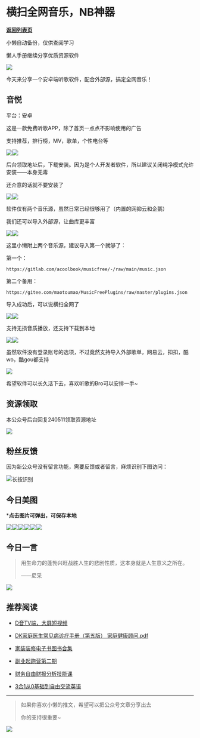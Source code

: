 # 横扫全网音乐，NB神器

[**返回列表页**](/gzh/懒人手册)

小懒自动备份，仅供查阅学习

懒人手册继续分享优质资源软件

![](https://mmbiz.qpic.cn/sz_mmbiz_jpg/RDnsI9KkLHW4VS1XpBiaSliaOEueXBH2G985zeyibbJUwShBjt5m0yvHHzicSEIemW291wBYfTHzs6l8DMg19FRetw/640?wx_fmt=jpeg)

今天来分享一个安卓端听歌软件，配合外部源，搞定全网音乐！

## 音悦

平台：安卓

这是一款免费听歌APP，除了首页一点点不影响使用的广告

支持推荐，排行榜，MV，歌单，个性电台等

![](https://mmbiz.qpic.cn/sz_mmbiz_jpg/bnW1sPTGln3kEAzUQQE0wFCNKFMgGPqegwA9xFJRl8tAOa1HtpibaRTDzCMcaBonXyf0QgwsLjOyIWJtzCNKlHg/640?wx_fmt=other&from;=appmsg&tp;=webp&wxfrom;=5&wx;_lazy=1&wx;_co=1)![](https://mmbiz.qpic.cn/sz_mmbiz_jpg/bnW1sPTGln3kEAzUQQE0wFCNKFMgGPqer8Yk7ntbvgnbwYNKVKHNK0qa01KcNcdubVfbI7xctA6icTzrfldC9Og/640?wx_fmt=other&from;=appmsg&tp;=webp&wxfrom;=5&wx;_lazy=1&wx;_co=1)

后台领取地址后，下载安装。因为是个人开发者软件，所以建议关闭纯净模式允许安装——本身无毒

还介意的话就不要安装了

![](https://mmbiz.qpic.cn/sz_mmbiz_jpg/bnW1sPTGln3kEAzUQQE0wFCNKFMgGPqeO4riaQJiaBAJmFqMFNZ2UrVIhof6zqiasyEMksOkLkYFGXvcmafr4Pj8w/640?wx_fmt=other&from;=appmsg&tp;=webp&wxfrom;=5&wx;_lazy=1&wx;_co=1)![](https://mmbiz.qpic.cn/sz_mmbiz_jpg/bnW1sPTGln3kEAzUQQE0wFCNKFMgGPqeYqbsdDa6bM4LDibs2IU0d2lpQnBd46HDb873BblKAMPnGvcdJOcXic7A/640?wx_fmt=other&from;=appmsg&tp;=webp&wxfrom;=5&wx;_lazy=1&wx;_co=1)

软件仅有两个音乐源，虽然日常已经很够用了（内置的网抑云和企鹅）

我们还可以导入外部源，让曲库更丰富

![](https://mmbiz.qpic.cn/sz_mmbiz_jpg/bnW1sPTGln3kEAzUQQE0wFCNKFMgGPqenfqVPSEl4IP9UT8uRlJy70yP9OWuXyNCoJJO1gwOkziasrUCAWnJy3Q/640?wx_fmt=other&from;=appmsg&tp;=webp&wxfrom;=5&wx;_lazy=1&wx;_co=1)![](https://mmbiz.qpic.cn/sz_mmbiz_jpg/bnW1sPTGln3kEAzUQQE0wFCNKFMgGPqembkZJG3bw78zF2EsOLyLRxkdiaKSkJG7usq84lwbVQia5qEwPf9DGIKg/640?wx_fmt=other&from;=appmsg&tp;=webp&wxfrom;=5&wx;_lazy=1&wx;_co=1)

这里小懒附上两个音乐源，建议导入第一个就够了：

第一个：

`https://gitlab.com/acoolbook/musicfree/-/raw/main/music.json`

第二个备用：

`https://gitee.com/maotoumao/MusicFreePlugins/raw/master/plugins.json`

导入成功后，可以说横扫全网了

![](https://mmbiz.qpic.cn/sz_mmbiz_jpg/bnW1sPTGln3kEAzUQQE0wFCNKFMgGPqeOq0NV0p2mU1TND5CG3OdntdQWf6MtsBkLickjgcBicounicib9biaKLOmibw/640?wx_fmt=other&from;=appmsg&tp;=webp&wxfrom;=5&wx;_lazy=1&wx;_co=1)![](https://mmbiz.qpic.cn/sz_mmbiz_jpg/bnW1sPTGln3kEAzUQQE0wFCNKFMgGPqeiaKuJiaPUjGDXiao64bR2OYhZibhcOEVKjk2ReEH4Xx6ac9zkdklezeyrQ/640?wx_fmt=other&from;=appmsg&tp;=webp&wxfrom;=5&wx;_lazy=1&wx;_co=1)

支持无损音质播放，还支持下载到本地

![](https://mmbiz.qpic.cn/sz_mmbiz_jpg/bnW1sPTGln3kEAzUQQE0wFCNKFMgGPqelEhmV0fHTqrjFdEg7cia1dDEH4yOIPlSZAAlc2n93F13odduicGQdFDw/640?wx_fmt=other&from;=appmsg&tp;=webp&wxfrom;=5&wx;_lazy=1&wx;_co=1)![](https://mmbiz.qpic.cn/sz_mmbiz_gif/bnW1sPTGln3kEAzUQQE0wFCNKFMgGPqeXTyuWcvnmb0HXMAuZyuK20MtCv7KHSLATrK6Q5pKAdm4hFhmQe93Cw/640?wx_fmt=gif&from;=appmsg&tp;=webp&wxfrom;=5&wx;_lazy=1&wx;_co=1)

虽然软件没有登录账号的选项，不过竟然支持导入外部歌单，网易云，扣扣，酷wo，酷gou都支持

![](https://mmbiz.qpic.cn/sz_mmbiz_png/RDnsI9KkLHW4VS1XpBiaSliaOEueXBH2G9qibr5oHoysU6EZkeQXPKZic0f4uuoIWia1VHZNunUUl8kOwBBicUItjmJQ/640?wx_fmt=png&from;=appmsg)

希望软件可以长久活下去，喜欢听歌的Bro可以安排一手~

## 资源领取

本公众号后台回复240511领取资源地址

![](https://mmbiz.qpic.cn/sz_mmbiz_png/RDnsI9KkLHXXEHiaexGgWtUSSRI4g7n1B2a3xHZrRHpicg2IP22sCIsczzh25EdNo0SMUFr8fYTscKCppniadmBbA/640?wx_fmt=png&from;=appmsg)

## 粉丝反馈

因为新公众号没有留言功能，需要反馈或者留言，麻烦识别下图访问：

![](https://mmbiz.qpic.cn/sz_mmbiz_png/RDnsI9KkLHXUp35ZZUH6anzI01OzYCVHYOslcNaYdqXU31j38icickWjaHliaO82mELSfv1sRKYgmloTkzxRLT3CQ/640?wx_fmt=png&from;=appmsg)长按识别

## 今日美图

 ***点击图片可弹出，可保存本地**

![](https://mmbiz.qpic.cn/sz_mmbiz_jpg/RDnsI9KkLHW4VS1XpBiaSliaOEueXBH2G92ibvl0ysjlOKianhn1yibXibcDDibianIRrVSsysRMYF6WKwWJHo4hDKSeoA/640?wx_fmt=jpeg)![](https://mmbiz.qpic.cn/sz_mmbiz_jpg/RDnsI9KkLHW4VS1XpBiaSliaOEueXBH2G9Xmr1UKvicRAfa4ymOzooD8tELgavCkPvS4dLxFvHyEvEl7Yh9dX2Yzg/640?wx_fmt=jpeg)![](https://mmbiz.qpic.cn/sz_mmbiz_jpg/RDnsI9KkLHW4VS1XpBiaSliaOEueXBH2G9aTGVDvDoo55kCk36aCN6XoYsYYzezqnian9cAlHwIhcWxPyjKibUINyQ/640?wx_fmt=jpeg)![](https://mmbiz.qpic.cn/sz_mmbiz_jpg/RDnsI9KkLHW4VS1XpBiaSliaOEueXBH2G99g9IyeZrJfQxicZnseebEuPsNj9QmC6BFaXdCrSuZmDtOxdl3RxHPBg/640?wx_fmt=jpeg)![](https://mmbiz.qpic.cn/sz_mmbiz_jpg/RDnsI9KkLHW4VS1XpBiaSliaOEueXBH2G9aqToVEEhhB9Pic6zQaPMQ328Eln2wia3xHibsa3iaS4THx4vtBo4MfpOzw/640?wx_fmt=jpeg)![](https://mmbiz.qpic.cn/sz_mmbiz_jpg/RDnsI9KkLHW4VS1XpBiaSliaOEueXBH2G92ibvl0ysjlOKianhn1yibXibcDDibianIRrVSsysRMYF6WKwWJHo4hDKSeoA/640?wx_fmt=jpeg)

  

## 今日一言

> 用生命力的蓬勃兴旺战胜人生的悲剧性质，这本身就是人生意义之所在。
>
> ——尼采

![](https://mmbiz.qpic.cn/sz_mmbiz_jpg/RDnsI9KkLHW4VS1XpBiaSliaOEueXBH2G9eDQdKicwOibhxibc1n2JucYckdvjTC5fGjzIGjYpyMwNX9gtQRbiaH3NxA/640?wx_fmt=jpeg&from;=appmsg)

## 推荐阅读

  * [D音TV端，大屏短视频](https://mp.weixin.qq.com/s?__biz=MzkwNzYxMzAwNQ==&mid=2247486540&idx=1&sn=2672e3817d3572ed5b5d81e99f20c10e&chksm=c0d7ca6ef7a0437810e3750b91a95be941bedd1ca5baa69109c73e2506394872a8ef5c46bc96&token=2048057484&lang=zh_CN&scene=21#wechat_redirect)

  * [DK家庭医生常见病诊疗手册（第五版） 家庭健康顾问.pdf](http://mp.weixin.qq.com/s?__biz=MzkwNzYxMzAwNQ==&mid=2247486410&idx=1&sn=0bc039134c99effb2470039107c967ab&chksm=c0d7cde8f7a044fe54e4e196b529170ca5c616f30d3a93bdd66e2e77d901daf149ec1e98d544&scene=21#wechat_redirect)

  * [家装装修电子书图书合集](http://mp.weixin.qq.com/s?__biz=MzkwNzYxMzAwNQ==&mid=2247486355&idx=1&sn=e6335c69adc47adfb8548b521e1a8fef&chksm=c0d7cdb1f7a044a7f2e1eda01b52a8302432e3e814df17da418ce0ea4b6511bfe912d2fa53e3&scene=21#wechat_redirect)

  * [副业起跑营第二期](http://mp.weixin.qq.com/s?__biz=MzkwNzYxMzAwNQ==&mid=2247486350&idx=1&sn=135b9d4f9aaffd6ba04a147c33eca8b5&chksm=c0d7cdacf7a044ba7f1fd3fd1addf2d64ab5c1bf8d91fd2601719176231103a63c425458f2ce&scene=21#wechat_redirect)

  * [财务自由财报分析技能课](http://mp.weixin.qq.com/s?__biz=MzkwNzYxMzAwNQ==&mid=2247486350&idx=2&sn=6845fb3c2b914ecc95d88e4e4430cb46&chksm=c0d7cdacf7a044ba9c1841a0fbb0aec87dd31927f29d60ba341b70dac9237e32266af17e308b&scene=21#wechat_redirect)

  * [3合1从0基础到自由交流英语](http://mp.weixin.qq.com/s?__biz=MzkwNzYxMzAwNQ==&mid=2247486172&idx=1&sn=8275c3c5ad95716b653baf269f53e419&chksm=c0d7ccfef7a045e8d0822994c7988759415bdbce1850f05787b059213fc48d4e4761f8b34df1&scene=21#wechat_redirect)

* * *

> 如果你喜欢小懒的推文，希望可以把公众号文章分享出去
>
> 你的支持很重要~

![](https://mmbiz.qpic.cn/sz_mmbiz_gif/BXJXNRRKQNJ6YdLcSex3A3fRP26rl1cSddR2IXtho2HEH8wKmic7fvj6DmoAiby4bBwxVbDkI4eFYwzDvv4fb4cA/640?wx_fmt=gif&from;=appmsg)

